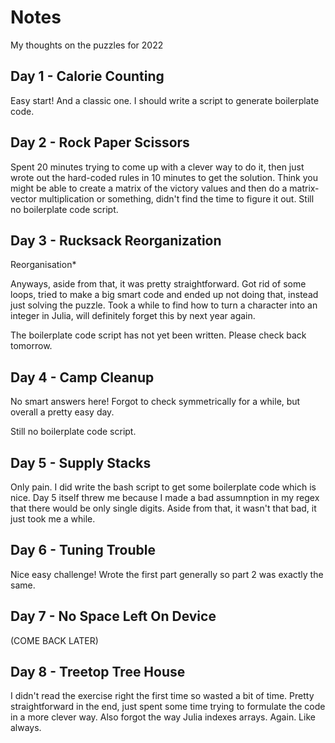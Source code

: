 # Notes

My thoughts on the puzzles for 2022

## Day 1 - Calorie Counting

Easy start! And a classic one. I should write a script to generate boilerplate
code.

## Day 2 - Rock Paper Scissors

Spent 20 minutes trying to come up with a clever way to do it, then just wrote
out the hard-coded rules in 10 minutes to get the solution. Think you might be
able to create a matrix of the victory values and then do a matrix-vector
multiplication or something, didn't find the time to figure it out. Still no
boilerplate code script.

## Day 3 - Rucksack Reorganization

Reorganisation\*

Anyways, aside from that, it was pretty straightforward. Got rid of some loops,
tried to make a big smart code and ended up not doing that, instead just
solving the puzzle. Took a while to find how to turn a character into an
integer in Julia, will definitely forget this by next year again.

The boilerplate code script has not yet been written. Please check back
tomorrow.

## Day 4 - Camp Cleanup

No smart answers here! Forgot to check symmetrically for a while, but overall a
pretty easy day.

Still no boilerplate code script.

## Day 5 - Supply Stacks

Only pain. I did write the bash script to get some boilerplate code which is
nice. Day 5 itself threw me because I made a bad assumnption in my regex that
there would be only single digits. Aside from that, it wasn't that bad, it just
took me a while.

## Day 6 - Tuning Trouble

Nice easy challenge! Wrote the first part generally so part 2 was exactly the
same.

## Day 7 - No Space Left On Device

(COME BACK LATER)

## Day 8 - Treetop Tree House

I didn't read the exercise right the first time so wasted a bit of time. Pretty
straightforward in the end, just spent some time trying to formulate the code in
a more clever way. Also forgot the way Julia indexes arrays. Again. Like always.
